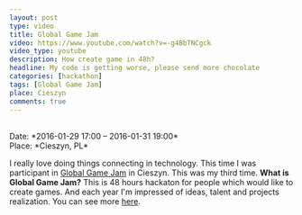 ```yaml
---
layout: post
type: video
title: Global Game Jam
video: https://www.youtube.com/watch?v=-g4BbTNCgck
video_type: youtube
description: How create game in 48h?
headline: My code is getting worse, please send more chocolate
categories: [hackathon]
tags: [Global Game Jam]
place: Cieszyn
comments: true
---
```


<br>
Date: *2016-01-29 17:00 – 2016-01-31 19:00*<br>
Place: *Cieszyn, PL*

I really love doing things connecting in technology. This time I was participant in [Global Game Jam](https://globalgamejam.org/) in Cieszyn. This was my third time. **What is Global Game Jam?** This is 48 hours hackaton for people which would like to create games. And each year I'm impressed of ideas, talent and projects realization. You can see more [here](https://www.youtube.com/watch?v=-g4BbTNCgck).
